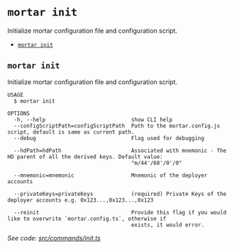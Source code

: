 `mortar init`
=============

Initialize mortar configuration file and configuration script.

* [`mortar init`](#mortar-init)

## `mortar init`

Initialize mortar configuration file and configuration script.

```
USAGE
  $ mortar init

OPTIONS
  -h, --help                           show CLI help
  --configScriptPath=configScriptPath  Path to the mortar.config.js script, default is same as current path.
  --debug                              Flag used for debugging

  --hdPath=hdPath                      Associated with mnemonic - The HD parent of all the derived keys. Default value:
                                       "m/44'/60'/0'/0"

  --mnemonic=mnemonic                  Mnemonic of the deployer accounts

  --privateKeys=privateKeys            (required) Private Keys of the deployer accounts e.g. 0x123...,0x123...,0x123

  --reinit                             Provide this flag if you would like to overwrite `mortar.config.ts`, otherwise if
                                       exists, it would error.
```

_See code: [src/commands/init.ts](https://github.com/Tenderly/mortar-tenderly/blob/main/src/commands/init.ts)_
